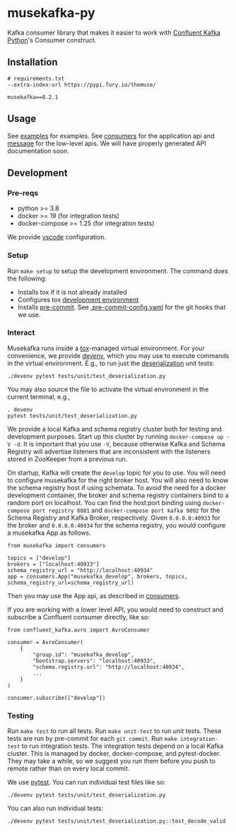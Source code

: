 # musekafka-py

Kafka consumer library that makes it easier to work with [Confluent Kafka Python](https://docs.confluent.io/5.0.0/clients/confluent-kafka-python/index.html)'s Consumer construct.

## Installation

```
# requirements.txt
--extra-index-url https://pypi.fury.io/themuse/

musekafka==0.2.1
```

## Usage

See [examples](examples) for examples.
See [consumers](src/musekafka/consumers.py) for the application api
and [message](src/musekafka/message.py) for the low-level apis.
We will have properly generated API documentation soon.

## Development

### Pre-reqs

-   python >= 3.8
-   docker >= 19 (for integration tests)
-   docker-compose >= 1.25 (for integration tests)

We provide [vscode](https://code.visualstudio.com/) configuration.

### Setup

Run `make setup` to setup the development environment.
The command does the following:

-   Installs tox if it is not already installed
-   Configures tox [development environment](tox.ini)
-   Installs [pre-commit](https://pre-commit.com/). See [.pre-commit-config.yaml](.pre-commit-config.yaml) for the git hooks that we use.

### Interact

Musekafka runs inside a [tox](https://tox.readthedocs.io/en/latest/)-managed virtual environment.
For your convenience, we provide [devenv](devenv), which you may use to execute commands in the virtual environment.
E.g., to run just the [deserialization](tests/unit/test_deserialization.py) unit tests:

```
./devenv pytest tests/unit/test_deserialization.py
```

You may also source the file to activate the virtual environment in the current terminal, e.g.,

```
. devenv
pytest tests/unit/test_deserialization.py
```

We provide a local Kafka and schema registry cluster both for testing and development
purposes. Start up this cluster by running `docker-compose up -V -d`. It is important
that you use `-V`, because otherwise Kafka and Schema Registry will advertise listeners
that are inconsistent with the listeners stored in ZooKeeper from a previous run.

On startup, Kafka will create the `develop` topic for you to use. You will need to configure
musekafka for the right broker host. You will also need to know the schema registry host if using schemata.
To avoid the need for a docker development container, the broker and schema registry containers bind
to a random port on localhost. You can find the host:port binding using `docker-compose port registry 8081` and `docker-compose port kafka 9092` for the Schema Registry and Kafka Broker, respectively. Given `0.0.0.0:40933`
for the broker and `0.0.0.0:40934` for the schema registry, you would configure a musekafka App as follows.

```
from musekafka import consumers

topics = ["develop"]
brokers = ["localhost:40933"]
schema_registry_url = "http://localhost:40934"
app = consumers.App("musekafka_develop", brokers, topics, schema_registry_url=schema_registry_url)
```

Then you may use the App api, as described in [consumers](src/musekafka/consumers.py).

If you are working with a lower level API, you would need to construct and subscribe a Confluent consumer directly,
like so:

```
from confluent_kafka.avro import AvroConsumer

consumer = AvroConsumer(
    {
        "group.id": "musekafka_develop",
        "bootstrap.servers": "localhost:40933",
        "schema.registry.url": "http://localhost:40934",
        ...
    }
)

consumer.subscribe(["develop"])
```

### Testing

Run `make test` to run all tests.
Run `make unit-test` to run unit tests. These tests are run by pre-commit for each `git commit`.
Run `make integration-test` to run integration tests.
The integration tests depend on a local Kafka cluster.
This is managed by docker, docker-compose, and pytest-docker.
They may take a while, so we suggest you run them before you push to remote rather
than on every local commit.

We use [pytest](https://docs.pytest.org/en/stable/). You can run individual test files like so:

```
./devenv pytest tests/unit/test_deserialization.py
```

You can also run individual tests:

```
./devenv pytest tests/unit/test_deserialization.py::test_decode_valid
```
